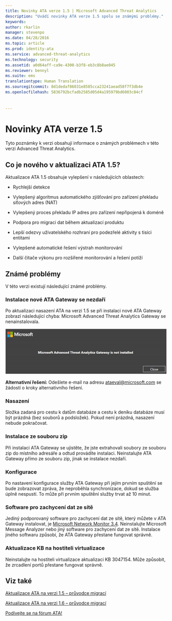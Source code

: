 ```yaml
---
title: Novinky ATA verze 1.5 | Microsoft Advanced Threat Analytics
description: "Uvádí novinky ATA verze 1.5 spolu se známými problémy."
keywords: 
author: rkarlin
manager: stevenpo
ms.date: 04/28/2016
ms.topic: article
ms.prod: identity-ata
ms.service: advanced-threat-analytics
ms.technology: security
ms.assetid: a0d64aff-ca9e-4300-b3f8-eb3c8b8ae045
ms.reviewer: bennyl
ms.suite: ems
translationtype: Human Translation
ms.sourcegitcommit: 8d1dedaf86031e8585cca23241aead58f7f3db4e
ms.openlocfilehash: 5836792bcfadb2585d05d4a195979bd6003c84cf


---
```


# Novinky ATA verze 1.5
Tyto poznámky k verzi obsahují informace o známých problémech v této verzi Advanced Threat Analytics.

## Co je nového v aktualizaci ATA 1.5?
Aktualizace ATA 1.5 obsahuje vylepšení v následujících oblastech:

-   Rychlejší detekce

-   Vylepšený algoritmus automatického zjišťování pro zařízení překladu síťových adres (NAT)

-   Vylepšený proces překladu IP adres pro zařízení nepřipojená k doméně

-   Podpora pro migraci dat během aktualizací produktu

-   Lepší odezvy uživatelského rozhraní pro podezřelé aktivity s tisíci entitami

-   Vylepšené automatické řešení výstrah monitorování

-   Další čítače výkonu pro rozšířené monitorování a řešení potíží

## Známé problémy
V této verzi existují následující známé problémy.

### Instalace nové ATA Gateway se nezdaří
Po aktualizaci nasazení ATA na verzi 1.5 se při instalaci nové ATA Gateway zobrazí následující chyba: Microsoft Advanced Threat Analytics Gateway se nenainstalovala.

![Chyba ATA GS](media/ata-install-error.png)

<b>Alternativní řešení:</b> Odešlete e-mail na adresu <ataeval@microsoft.com> se žádostí o kroky alternativního řešení.
### Nasazení
Složka zadaná pro cestu k datům databáze a cestu k deníku databáze musí být prázdná (bez souborů a podsložek).
Pokud není prázdná, nasazení nebude pokračovat.

### Instalace ze souboru zip
Při instalaci ATA Gateway se ujistěte, že jste extrahovali soubory ze souboru zip do místního adresáře a odtud provádíte instalaci. Neinstalujte ATA Gateway přímo ze souboru zip, jinak se instalace nezdaří.

### Konfigurace
Po nastavení konfigurace služby ATA Gateway při jejím prvním spuštění se bude zobrazovat zpráva, že neproběhla synchronizace, dokud se služba úplně nespustí. To může při prvním spuštění služby trvat až 10 minut.

### Software pro zachycení dat ze sítě
Jediný podporovaný software pro zachycení dat ze sítě, který můžete v ATA Gateway instalovat, je [Microsoft Network Monitor 3.4](http://www.microsoft.com/download/details.aspx?id=4865). Neinstalujte Microsoft Message Analyzer nebo jiný software pro zachycení dat ze sítě. Instalace jiného softwaru způsobí, že ATA Gateway přestane fungovat správně.

### Aktualizace KB na hostiteli virtualizace
Neinstalujte na hostiteli virtualizace aktualizaci KB 3047154. Může způsobit, že zrcadlení portů přestane fungovat správně.

## Viz také

[Aktualizace ATA na verzi 1.5 – průvodce migrací](ata-update-1.5-migration-guide.md)

[Aktualizace ATA na verzi 1.6 – průvodce migrací](ata-update-1.6-migration-guide.md)

[Podívejte se na fórum ATA!](https://social.technet.microsoft.com/Forums/security/home?forum=mata)



<!--HONumber=Jun16_HO4-->


